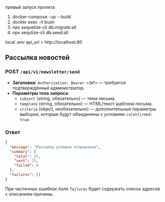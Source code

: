 превый запуск проекта

1. docker-compose -up --build
2. docker exec -it bush <node-app-name>
3. npx sequelize-cli db:migrate:all 
4. npx sequlize-cli db:seed:all


local .env api_url = http://localhost:80

## Рассылка новостей

### POST `/api/v1/newsletter/send`

- **Заголовки**: `Authorization: Bearer <JWT>` — требуется подтверждённый администратор.
- **Параметры тела запроса**:
  - `subject` (string, обязательно) — тема письма.
  - `template` (string, обязательно) — HTML/текст шаблона письма.
  - `criteria` (object, необязательно) — дополнительные параметры выборки, которые будут объединены с условием `isConfirmed: true`.

### Ответ

```json
{
  "message": "Рассылка успешно отправлена",
  "summary": {
    "total": 25,
    "sent": 25,
    "failed": 0
  },
  "failures": []
}
```

При частичных ошибках поле `failures` будет содержать список адресов с описанием причины.
